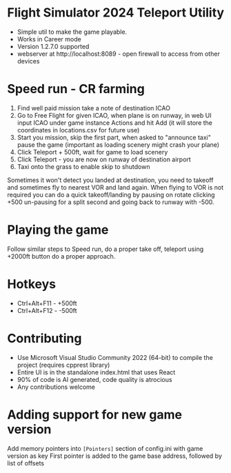 # Flight Simulator 2024 Teleport Utility
* Simple util to make the game playable.
* Works in Career mode
* Version 1.2.7.0 supported
* webserver at http://localhost:8089 - open firewall to access from other devices

# Speed run - CR farming
1. Find well paid mission take a note of destination ICAO
2. Go to Free Flight for given ICAO, when plane is on runway, in web UI input ICAO under game instance Actions and hit Add (it will store the coordinates in locations.csv for future use)
3. Start you mission, skip the first part, when asked to "announce taxi" pause the game (important as loading scenery might crash your plane)
4. Click Teleport + 500ft, wait for game to load scenery
5. Click Teleport - you are now on runway of destination airport
6. Taxi onto the grass to enable skip to shutdown

Sometimes it won't detect you landed at destination, you need to takeoff and sometimes fly to nearest VOR and land again.
When flying to VOR is not required you can do a quick takeoff/landing by pausing on rotate clicking +500 un-pausing for a split second and going back to runway with -500.

# Playing the game 
Follow similar steps to Speed run, do a proper take off, teleport using +2000ft button do a proper approach.

# Hotkeys
* Ctrl+Alt+F11 - +500ft
* Ctrl+Alt+F12 - -500ft

# Contributing
* Use Microsoft Visual Studio Community 2022 (64-bit) to compile the project (requires cpprest library)
* Entire UI is in the standalone index.html that uses React
* 90% of code is AI generated, code quality is atrocious
* Any contributions welcome

# Adding support for new game version 
Add memory pointers into `[Pointers]` section of config.ini with game version as key
First pointer is added to the game base address, followed by list of offsets
